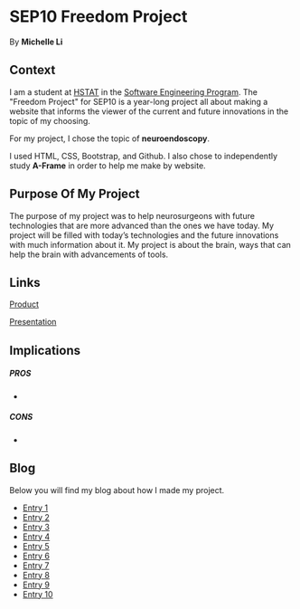 # SEP10 Freedom Project
By **Michelle Li**

## Context
I am a student at [HSTAT](https://www.hstat.org/) in the [Software Engineering Program](https://hstatsep.github.io/). The "Freedom Project" for SEP10 is a year-long project all about making a website that informs the viewer of the current and future innovations in the topic of my choosing.

For my project, I chose the topic of **neuroendoscopy**. 

I used HTML, CSS, Bootstrap, and Github. I also chose to independently study **A-Frame** in order to help me make by website.

## Purpose Of My Project
The purpose of my project was to help neurosurgeons with future technologies that are more advanced than the ones we have today. My project will be filled with today’s technologies and the future innovations with much information about it. My project is about the brain, ways that can help the brain with advancements of tools.



## Links

[Product]()

[Presentation]()

## Implications
##### PROS
* 
##### CONS
* 


## Blog
Below you will find my blog about how I made my project.

* [Entry 1](blog/entry01.md)
* [Entry 2](blog/entry02.md)
* [Entry 3](blog/entry03.md)
* [Entry 4](blog/entry04.md)
* [Entry 5](blog/entry05.md)
* [Entry 6](blog/entry06.md)
* [Entry 7](blog/entry07.md)
* [Entry 8](blog/entry08.md)
* [Entry 9](blog/entry09.md)
* [Entry 10](blog/entry10.md)
